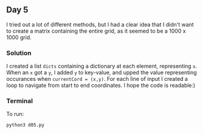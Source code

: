 ## Day 5

I tried out a lot of different methods, but I had a clear idea that I didn't want to create a matrix containing the entire grid, as it seemed to be a 1000 x 1000 grid.

### Solution

I created a list `dicts` containing a dictionary at each element, representing `x`.
When an `x` got a `y`, I added `y` to key-value, and upped the value representing occurances when `currentCord = (x,y)`.
For each line of input I created a loop to navigate from start to end coordinates.
I hope the code is readable:)

### Terminal

To run:
```console
python3 d05.py
```

